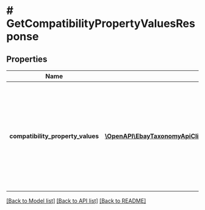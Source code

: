 # # GetCompatibilityPropertyValuesResponse

## Properties

Name | Type | Description | Notes
------------ | ------------- | ------------- | -------------
**compatibility_property_values** | [**\OpenAPI\EbayTaxonomyApiClient\Model\CompatibilityPropertyValue[]**](CompatibilityPropertyValue.md) | This array contains all compatible vehicle property values that match the specified eBay marketplace, specified eBay category, and filters in the request. If the &lt;strong&gt;compatibility_property&lt;/strong&gt; parameter value in the request is &#39;Trim&#39;, each value returned in each &lt;strong&gt;value&lt;/strong&gt; field will be a different vehicle trim, applicable to any filters that are set in the &lt;string&gt;filter&lt;/string&gt; query parameter of the request, and also based on the eBay marketplace and category specified in the call request. | [optional]

[[Back to Model list]](../../README.md#models) [[Back to API list]](../../README.md#endpoints) [[Back to README]](../../README.md)
